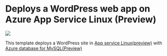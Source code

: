 # Deploys a WordPress web app on Azure App Service Linux (Preview)
<a href="https://portal.azure.com/#create/Microsoft.Template/uri/https%3A%2F%2Fraw.githubusercontent.com%2FSunbuild%2Fazure-quickstart-templates%2Fmaster%2Fwordpress-app-service-linux%2Fazuredeploy.json" target="_blank">
  <img src="http://azuredeploy.net/deploybutton.png"/>
</a>

This template deploys a WordPress site in [App service Linux(preview)](https://docs.microsoft.com/en-us/azure/app-service/app-service-linux-readme) with [Azure database for MySQL(Preview)](azure.microsoft.com/services/mysql)





